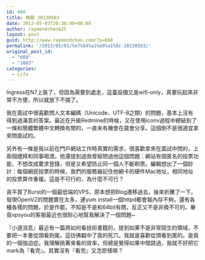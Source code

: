 ```yaml
---
id: 660
title: 無題 20130503
date: 2013-05-03T20:38:48+00:00
author: raymondchen625
layout: post
guid: http://www.raymondchen.com/?p=660
permalink: '/2013/05/03/%e7%84%a1%e9%a1%8c-20130503/'
original_post_id:
  - "660"
  - "1083"
categories:
  - Life
---
```

Ingress在N7上裝了，但因為需要到處走，這臺設備又是wifi-only，真要玩起來非常不方便，所以就放下不搞了。

我在面試中很喜歡問人文本編碼（Unicode、UTF-8之類）的問題，基本上沒有得到過滿意的答案。最近在升級Redmine的時候，又在使用iconv過程中總結到了一條和簡體繁體中文轉換有關的，一直未有機會在晨會分享。這個倒不是很適宜拿來問面試的。

另外有一條是我以前在門戶網站工作時真實的需求，很喜歡拿來在面試中問的，上兩個禮拜和同事喝酒，他還提到過我曾經問過他這個問題：網站有個匿名的投票功能，不想改成要求登錄，但是又希望防止同一個人不斷刷票。編輯想出了一個妙計：每個網民投票的時候，我們的服務器記住他網卡的硬件Mac地址，相同地址的投票算作重複。這是不可行的，為什麼不可行？

貪平買了Burst的一個最低端的VPS，原本想把Blog遷移過去，後來折騰了一下。發現OpenVZ的問題實在太多，連yum install一個httpd都會報內存不夠，還有各種各樣的問題，於是作罷。不知是不是和64bit有關，反正又不是非換不可的。畢竟vpsyou的客服最近也很耐心地幫我解決了一個問題~

『小道消息』最近有一篇將如何看技術書籍的，提到如果不是非常陌生的領域，不要把一本書從頭看到尾。這彷彿戳中了我的死穴。我就是喜歡從頭看到尾的。是我的一個強迫症。我理解挑著來看的效率，但總是覺得如果中間跳過，我就不好把它mark為『看完』。其實沒有『看完』又怎麽樣嘛？